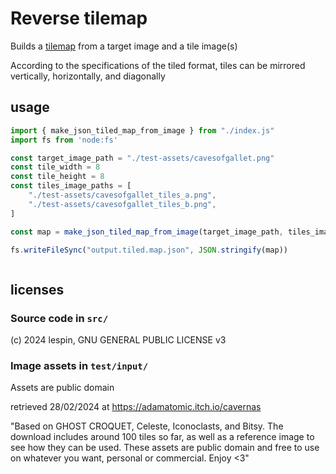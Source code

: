 # Reverse tilemap

Builds a [tilemap](https://doc.mapeditor.org/en/stable/reference/json-map-format/) from a target image and a tile image(s)

According to the specifications of the tiled format, tiles can be mirrored vertically, horizontally, and diagonally

## usage

```js
import { make_json_tiled_map_from_image } from "./index.js"
import fs from 'node:fs'

const target_image_path = "./test-assets/cavesofgallet.png"
const tile_width = 8
const tile_height = 8
const tiles_image_paths = [
    "./test-assets/cavesofgallet_tiles_a.png",
    "./test-assets/cavesofgallet_tiles_b.png",
]

const map = make_json_tiled_map_from_image(target_image_path, tiles_image_paths, tile_width, tile_height)

fs.writeFileSync("output.tiled.map.json", JSON.stringify(map))



```

## licenses

### Source code in `src/`

(c) 2024 lespin, GNU GENERAL PUBLIC LICENSE v3

### Image assets in `test/input/`

Assets are public domain

retrieved 28/02/2024 at https://adamatomic.itch.io/cavernas

"Based on GHOST CROQUET, Celeste, Iconoclasts, and Bitsy. The download includes around 100 tiles so far, as well as a reference image to see how they can be used. These assets are public domain and free to use on whatever you want, personal or commercial. Enjoy <3"

